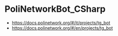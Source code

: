 # PoliNetworkBot_CSharp

* https://docs.polinetwork.org/#/it/projects/tg_bot  
* https://docs.polinetwork.org/#/en/projects/tg_bot  
 
